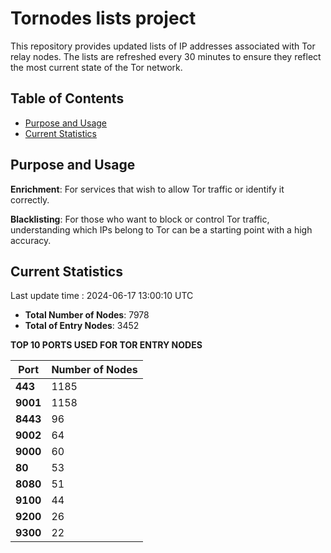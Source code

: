 # Tornodes lists project

This repository provides updated lists of IP addresses associated with Tor relay nodes. The lists are refreshed every 30 minutes to ensure they reflect the most current state of the Tor network.

## Table of Contents

- [Purpose and Usage](#purpose-and-usage)
- [Current Statistics](#current-statistics)


## Purpose and Usage

**Enrichment**: For services that wish to allow Tor traffic or identify it correctly.

**Blacklisting**: For those who want to block or control Tor traffic, understanding which IPs belong to Tor can be a starting point with a high accuracy.

## Current Statistics

Last update time : 2024-06-17 13:00:10 UTC

- **Total Number of Nodes**: 7978
- **Total of Entry Nodes**: 3452

**TOP 10 PORTS USED FOR TOR ENTRY NODES**

| **Port** | **Number of Nodes** |
|------|-----------------|
| **443**   | 1185  |
| **9001**   | 1158  |
| **8443**   | 96  |
| **9002**   | 64  |
| **9000**   | 60  |
| **80**   | 53  |
| **8080**   | 51  |
| **9100**   | 44  |
| **9200**   | 26  |
| **9300**   | 22  |

